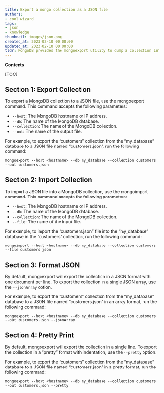 ```yaml
---
title: Export a mongo collection as a JSON file
authors:
- cool_wizard
tags:
- json
- knowledge
thumbnail: images/json.png
created_at: 2023-02-10 00:00:00
updated_at: 2023-02-10 00:00:00
tldr: MongoDB provides the mongoexport utility to dump a collection into JSON format.
---
```


**Contents**

[TOC]

## Section 1: Export Collection

To export a MongoDB collection to a JSON file, use the mongoexport command. This command accepts the following parameters:

* `--host`: The MongoDB hostname or IP address.
* `--db`: The name of the MongoDB database.
* `--collection`: The name of the MongoDB collection.
* `--out`: The name of the output file.

For example, to export the “customers” collection from the “my_database” database to a JSON file named “customers.json”, run the following command:

```
mongoexport --host <hostname> --db my_database --collection customers --out customers.json
```

## Section 2: Import Collection

To import a JSON file into a MongoDB collection, use the mongoimport command. This command accepts the following parameters:

* `--host`: The MongoDB hostname or IP address.
* `--db`: The name of the MongoDB database.
* `--collection`: The name of the MongoDB collection.
* `--file`: The name of the input file.

For example, to import the “customers.json” file into the “my_database” database in the “customers” collection, run the following command:

```
mongoimport --host <hostname> --db my_database --collection customers --file customers.json
```

## Section 3: Format JSON

By default, mongoexport will export the collection in a JSON format with one document per line. To export the collection in a single JSON array, use the `--jsonArray` option.

For example, to export the “customers” collection from the “my_database” database to a JSON file named “customers.json” in an array format, run the following command:

```
mongoexport --host <hostname> --db my_database --collection customers --out customers.json --jsonArray
```

## Section 4: Pretty Print

By default, mongoexport will export the collection in a single line. To export the collection in a “pretty” format with indentation, use the `--pretty` option.

For example, to export the “customers” collection from the “my_database” database to a JSON file named “customers.json” in a pretty format, run the following command:

```
mongoexport --host <hostname> --db my_database --collection customers --out customers.json --pretty
```
